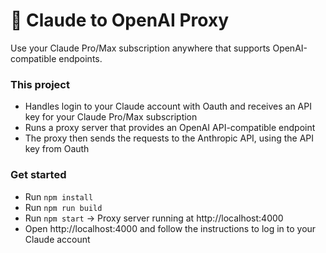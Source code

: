 # 🚀  Claude to OpenAI Proxy

Use your Claude Pro/Max subscription anywhere that supports OpenAI-compatible endpoints.

### This project
- Handles login to your Claude account with Oauth and receives an API key for your Claude Pro/Max subscription
- Runs a proxy server that provides an OpenAI API-compatible endpoint
- The proxy then sends the requests to the Anthropic API, using the API key from Oauth

### Get started
- Run `npm install`
- Run `npm run build`
- Run `npm start` -> Proxy server running at http://localhost:4000
- Open http://localhost:4000 and follow the instructions to log in to your Claude account

